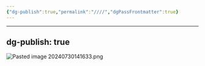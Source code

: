 ```yaml
---
{"dg-publish":true,"permalink":"////","dgPassFrontmatter":true}
---
```



---
dg-publish: true
---
![Pasted image 20240730141633.png](/img/user/%EC%B2%A8%EB%B6%80%ED%8C%8C%EC%9D%BC/Pasted%20image%2020240730141633.png)